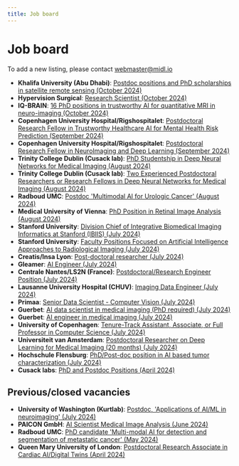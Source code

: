 ```yaml
---
title: Job board
---
```

# Job board

To add a new listing, please contact [webmaster@midl.io](mailto:webmaster@midl.io)

* **Khalifa University (Abu Dhabi)**: [Postdoc positions and PhD scholarships in satellite remote sensing (October 2024)](/job/khalifa_university)
* **Hypervision Surgical**: [Research Scientist (October 2024)](https://hypervisionsurgical.com/career/2024-04_research-scientist/)
* **IQ-BRAIN**: [16 PhD positions in trustworthy AI for quantitative MRI in neuro-imaging (October 2024)](/job/Vacancies_IQ-BRAIN_online_leaflet.pdf)
* **Copenhagen University Hospital/Rigshospitalet**: [Postdoctoral Research Fellow in Trustworthy Healthcare AI for Mental Health Risk Prediction (September 2024)](https://candidate.hr-manager.net/ApplicationInit.aspx?cid=342&ProjectId=258342&DepartmentId=17198&MediaId=5)
* **Copenhagen University Hospital/Rigshospitalet**: [Postdoctoral Research Fellow in NeuroImaging and Deep Learning (September 2024)](https://candidate.hr-manager.net/ApplicationInit.aspx?cid=342&ProjectId=258140&DepartmentId=17198&MediaId=5)
* **Trinity College Dublin (Cusack lab)**: [PhD Studentship in Deep Neural Networks for Medical Imaging (August 2024)](https://cusacklab-web.s3.amazonaws.com/TCD_FreezeMotion_Phd_2024.pdf)
* **Trinity College Dublin (Cusack lab)**: [Two Experienced Postdoctoral Researchers or Research Fellows in Deep Neural Networks for Medical Imaging (August 2024)](https://cusacklab-web.s3.amazonaws.com/TCD_FreezeMotion_Postdoc_2024.pdf)
* **Radboud UMC**: [Postdoc 'Multimodal AI for Urologic Cancer' (August 2024)](https://www.radboudumc.nl/en/vacancies/143282-postdoc-multimodal-ai-for-urologic-cancer)
* **Medical University of Vienna**: [PhD Position in Retinal Image Analysis (August 2024)](/job/MedUniWien_Bogunovic_PhD2024.pdf)
* **Stanford University**: [Division Chief of Integrative Biomedical Imaging Informatics at Stanford (IBIIS) (July 2024)](https://facultypositions.stanford.edu/en-us/job/494721/division-chief-of-integrative-biomedical-imaging-informatics-at-stanford-ibiis)
* **Stanford University**: [Faculty Positions Focused on Artificial Intelligence Approaches to Radiological Imaging (July 2024)](https://facultypositions.stanford.edu/en-us/job/494720/open-faculty-positions-focused-on-artificial-intelligence-approaches-to-radiological-imaging)
* **Creatis/Insa Lyon**: [Post-doctoral researcher (July 2024)](/job/post_doc_offer_PERSEVERE.pdf)
* **Gleamer**: [AI Engineer (July 2024)](https://www.welcometothejungle.com/fr/companies/gleamer/jobs/ai-engineer_paris?q=aad3323eb145da232a39187aad4e5dad&o=c34afe7f-909f-4dd5-8429-ba60dad92afd)
* **Centrale Nantes/LS2N (France)**: [Postdoctoral/Research Engineer Position (July 2024)](https://sims.ls2n.fr/wp-content/uploads/sites/100/2024/07/2024-07-LS2N-postdoc-cemmtaur.pdf)
* **Lausanne University Hospital (CHUV)**: [Imaging Data Engineer (July 2024)](/job/job_ad_DataEngineer_MIDL.pdf)
* **Primaa**: [Senior Data Scientist - Computer Vision (July 2024)](/job/Primaa_Senior_Datascientist_computer_vision.pdf)
* **Guerbet**: [AI data scientist in medical imaging (PhD required) (July 2024)](/job/DataScientistGuerbet_eng.pdf)
* **Guerbet**: [AI engineer in medical imaging (July 2024)](/job/DataEngineerGuerbet_eng.pdf)
* **University of Copenhagen**: [Tenure-Track Assistant, Associate, or Full Professor in Computer Science (July 2024)](https://di.ku.dk/english/about/vacancies/tenure-track-assistant-associate-or-full-professor-in-computer-science/)
* **Universiteit van Amsterdam**: [Postdoctoral Researcher on Deep Learning for Medical Imaging (20 months) (July 2024)](https://vacatures.uva.nl/UvA/job/Postdoctoral-Researcher-on-Deep-Learning-for-Medical-Imaging-%2820-months%29/798270202/)
* **Hochschule Flensburg**: [PhD/Post-doc position in AI based tumor characterization (July 2024)](https://deepmicroscopy.org/phd-post-doc-position-in-ai-based-tumor-characterizationphd-post-doc-position-in-ai-assisted-tumor-characterization-3-years/)
* **Cusack labs**: [PhD and Postdoc Positions (April 2024)](https://www.cusacklab.org/vacancies.html)


## Previous/closed vacancies

* **University of Washington (Kurtlab)**: [Postdoc, 'Applications of AI/ML in neuroimaging' (July 2024)](/job/kurtlab)
* **PAICON GmbH**: [AI Scientist Medical Image Analysis (June 2024)](https://join.com/companies/paicon/11657698-deep-learning-scientist-for-medical-imaging)
* **Radboud UMC**: [PhD candidate 'Multi-modal AI for detection and segmentation of metastatic cancer' (May 2024)](https://www.radboudumc.nl/en/vacancies/143321-phd-candidate-multi-modal-ai-for-detection-and-segmentation-of-metastatic-cancer)
* **Queen Mary University of London**: [Postdoctoral Research Associate in Cardiac AI/Digital Twins (April 2024)](https://www.jobs.ac.uk/job/DHA808/postdoctoral-research-associate-in-cardiac-ai-digital-twins)